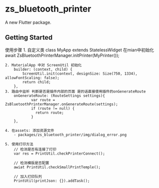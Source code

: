# zs_bluetooth_printer

A new Flutter package.

## Getting Started

使用步骤
    1. 自定义类 class MyApp extends StatelessWidget
       在mian中初始化
        await ZsBluetoothPrinterManager.initPrinter(MyPrinter());

    2. MaterialApp 中对 ScreenUtil 初始化
        builder: (context, child) {
            ScreenUtil.init(context, designSize: Size(750, 1334), allowFontScaling: false);
            return child;
        },
    3. 路由中监听 判断是否是插件内部的页面 是的话直接使用插件的onGenerateRoute
        onGenerateRoute: (RouteSettings settings){
                var route = ZsBluetoothPrinterManager.onGenerateRoute(settings);
                if (route != null) {
                  return route;
                }
        },

    4. 在assets: 添加资源文件
        - packages/zs_bluetooth_printer/img/dialog_error.png

    5. 使用打印方法
        // 检测是否有连接了打印
        var res = PrintUtil.checkPrinterConnect();

        // 检测模版是否配置
        awiat PrintUtil.checkSmallPrintTemple();

        // 加入打印队列
        PrintUtil(printJson: {}).addTask();

